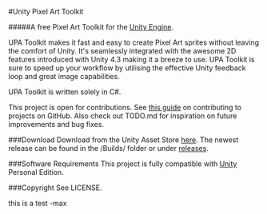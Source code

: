 #Unity Pixel Art Toolkit

#####A free Pixel Art Toolkit for the [Unity Engine](http://unity3d.com).

UPA Toolkit makes it fast and easy to create Pixel Art sprites without leaving the comfort of Unity. It's seamlessly integrated with the awesome 2D features introduced with Unity 4.3 making it a breeze to use. UPA Toolkit is sure to speed up your workflow by utilising the effective Unity feedback loop and great image capabilities.

UPA Toolkit is written solely in C#.

This project is open for contributions. See [this guide](https://guides.github.com/activities/contributing-to-open-source/) on contributing to projects on GitHub. Also check out TODO.md for inspiration on future improvements and bug fixes.

###Download
Download from the Unity Asset Store [here](http://u3d.as/aZ3).
The newest release can be found in the /Builds/ folder or under [releases](https://github.com/Brackeys/UPAToolkit/releases).

###Software Requirements
This project is fully compatible with [Unity](http://unity3d.com) Personal Edition.

###Copyright
See LICENSE.

this is a test -max